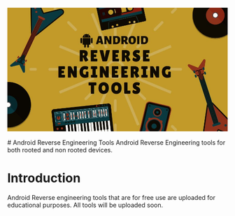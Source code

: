 <p align="center">
  <img src="./LOCAL/ANDROID.jpg" alt="Android Reverse Engineering Tools">
</p>
# Android Reverse Engineering Tools
   Android Reverse Engineering tools for both rooted and non rooted devices.
<!DOCTYPE html>
<html>
  <body>
    <h1>Introduction</h1>
Android Reverse engineering tools that are for free use are uploaded for educational purposes.
All tools will be uploaded soon.
</body>
</html>
